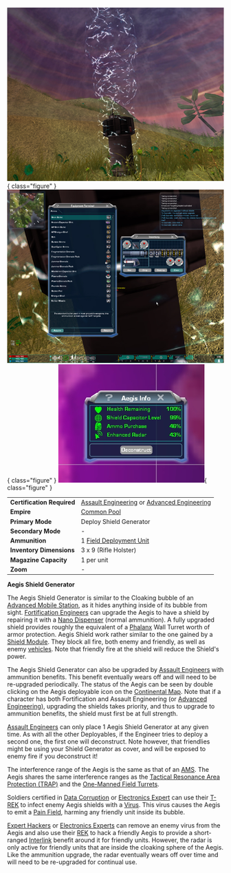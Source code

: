 ![](../images/AegisGenerator.jpg){ class="figure" }
![](../images/AegisAmmo.jpg){ class="figure" } ![](../images/AegisInfo.jpg){
class="figure" }

|                            |                                                                                                                                      |
| -------------------------- | ------------------------------------------------------------------------------------------------------------------------------------ |
| **Certification Required** | [Assault Engineering](../certifications/Assault_Engineering.md) or [Advanced Engineering](../certifications/Advanced_Engineering.md) |
| **Empire**                 | [Common Pool](../terminology/Common_Pool.md)                                                                                         |
| **Primary Mode**           | Deploy Shield Generator                                                                                                              |
| **Secondary Mode**         | \-                                                                                                                                   |
| **Ammunition**             | 1 [Field Deployment Unit](Field_Deployment_Unit.md)                                                                                  |
| **Inventory Dimensions**   | 3 x 9 (Rifle Holster)                                                                                                                |
| **Magazine Capacity**      | 1 per unit                                                                                                                           |
| **Zoom**                   | \-                                                                                                                                   |

**Aegis Shield Generator**

The Aegis Shield Generator is similar to the Cloaking bubble of an
[Advanced Mobile Station](../vehicles/Advanced_Mobile_Station.md), as it hides
anything inside of its bubble from sight.
[Fortification Engineers](../certifications/Fortification_Engineering.md) can
upgrade the Aegis to have a shield by repairing it with a
[Nano Dispenser](Nano_Dispenser.md) (normal ammunition). A fully upgraded shield
provides roughly the equivalent of a [Phalanx](../items/Phalanx.md) Wall Turret
worth of armor protection. Aegis Shield work rather similar to the one gained by
a [Shield Module](../items/Shield_Module.md). They block all fire, both enemy
and friendly, as well as enemy [vehicles](../vehicles/Vehicle.md). Note that
friendly fire at the shield will reduce the Shield's power.

The Aegis Shield Generator can also be upgraded by
[Assault Engineers](../certifications/Assault_Engineering.md) with ammunition
benefits. This benefit eventually wears off and will need to be re-upgraded
periodically. The status of the Aegis can be seen by double clicking on the
Aegis deployable icon on the [Continental Map](../etc/Continental_Map.md). Note
that if a character has both Fortification and Assault Engineering (or
[Advanced Engineering](../certifications/Advanced_Engineering.md)), upgrading
the shields takes priority, and thus to upgrade to ammunition benefits, the
shield must first be at full strength.

[Assault Engineers](../certifications/Assault_Engineering.md) can only place 1
Aegis Shield Generator at any given time. As with all the other Deployables, if
the Engineer tries to deploy a second one, the first one will deconstruct. Note
however, that friendlies might be using your Shield Generator as cover, and will
be exposed to enemy fire if you deconstruct it!

The interference range of the Aegis is the same as that of an
[AMS](../vehicles/Advanced_Mobile_Station.md). The Aegis shares the same
interference ranges as the
[Tactical Resonance Area Protection (TRAP)](Tactical_Resonance_Area_Protection.md)
and the [One-Manned Field Turrets](One-Manned_Field_Turret.md).

Soldiers certified in [Data Corruption](../certifications/Data_Corruption.md) or
[Electronics Expert](../certifications/Electronics_Expert.md) can use their
[T-REK](T-REK.md) to infect enemy Aegis shields with a
[Virus](../terminology/Virus.md). This virus causes the Aegis to emit a
[Pain Field](../terminology/Pain_Field.md), harming any friendly unit inside its
bubble.

[Expert Hackers](../certifications/Expert_Hacking.md) or
[Electronics Experts](../certifications/Electronics_Expert.md) can remove an
enemy virus from the Aegis and also use their [REK](Remote_Electronics_Kit.md)
to hack a friendly Aegis to provide a short-ranged
[Interlink](../locations/Interlink.md) benefit around it for friendly units.
However, the radar is only active for friendly units that are inside the
cloaking sphere of the Aegis. Like the ammunition upgrade, the radar eventually
wears off over time and will need to be re-upgraded for continual use.
